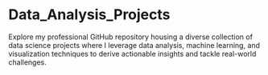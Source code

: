 # Data_Analysis_Projects
Explore my professional GitHub repository housing a diverse collection of data science projects where I leverage data analysis, machine learning, and visualization techniques to derive actionable insights and tackle real-world challenges.
